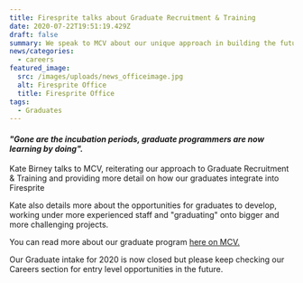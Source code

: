 ```yaml
---
title: Firesprite talks about Graduate Recruitment & Training
date: 2020-07-22T19:51:19.429Z
draft: false
summary: We speak to MCV about our unique approach in building the future.
news/categories:
  - careers
featured_image:
  src: /images/uploads/news_officeimage.jpg
  alt: Firesprite Office
  title: Firesprite Office
tags:
  - Graduates
---
```

#### *"Gone are the incubation periods, graduate programmers are now learning by doing".*

Kate Birney talks to MCV, reiterating our approach to Graduate Recruitment & Training and providing more detail on how our graduates integrate into Firesprite 

Kate also details more about the opportunities for graduates to develop, working under more experienced staff and "graduating" onto bigger and more challenging projects.

You can read more about our graduate program [here on MCV.](https://www.mcvuk.com/business-news/gone-are-the-incubation-periods-graduate-programmers-are-now-learning-by-doing-future-proofing-the-industry-with-graduate-recruitment/)

Our Graduate intake for 2020 is now closed but please keep checking our Careers section for entry level opportunities in the future.